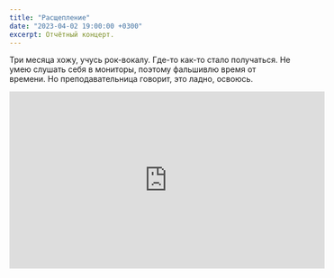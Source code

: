 ```yaml
---
title: "Расщепление"
date: "2023-04-02 19:00:00 +0300"
excerpt: Отчётный концерт.
---
```


Три месяца хожу, учусь рок-вокалу. Где-то как-то стало получаться.
Не умею слушать себя в мониторы, поэтому фальшивлю время от времени. Но преподавательница говорит, это ладно, освоюсь.

<div class="video-wrapper">
    <iframe width="560" height="315" src="https://www.youtube.com/embed/t33JolJirNU" title="YouTube video player" frameborder="0" allow="accelerometer; autoplay; clipboard-write; encrypted-media; gyroscope; picture-in-picture; web-share" allowfullscreen></iframe>
</div>
